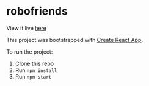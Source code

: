 # robofriends
View it live [here](https://findmyrobofriends.netlify.app/)

This project was bootstrapped with [Create React App](https://github.com/facebook/create-react-app).

To run the project:

1. Clone this repo
2. Run `npm install`
3. Run `npm start`
